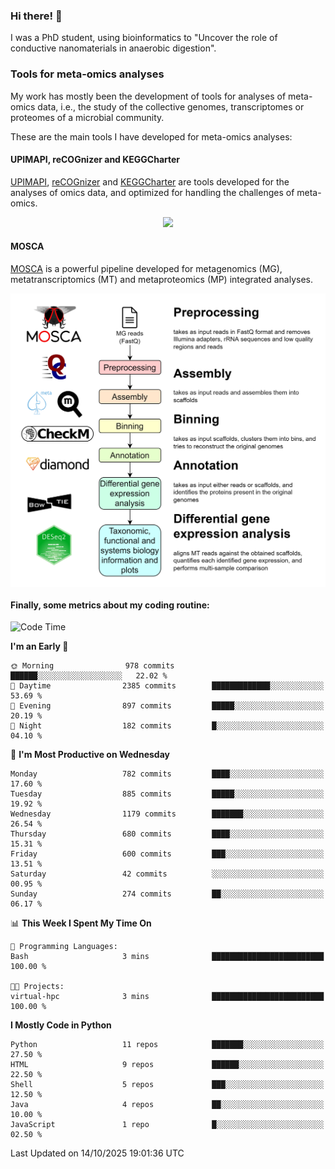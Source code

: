 ### Hi there! 👋

I was a PhD student, using bioinformatics to "Uncover the role of conductive nanomaterials in anaerobic digestion".

### Tools for meta-omics analyses

My work has mostly been the development of tools for analyses of meta-omics data, i.e., the study of the collective genomes, transcriptomes or proteomes of a microbial community.

These are the main tools I have developed for meta-omics analyses:

#### UPIMAPI, reCOGnizer and KEGGCharter

[UPIMAPI](https://github.com/iquasere/UPIMAPI), [reCOGnizer](https://github.com/iquasere/reCOGnizer) and [KEGGCharter](https://github.com/iquasere/KEGGCharter) are tools developed for the analyses of omics data, and optimized for handling the challenges of meta-omics.

<p align="center">
    <img src="assets/annotation_paper.png">
</p>

#### MOSCA

[MOSCA](https://github.com/iquasere/MOSCA) is a powerful pipeline developed for metagenomics (MG), metatranscriptomics (MT) and metaproteomics (MP) integrated analyses.

<p align="center">
    <img src="assets/mosca_workflow.png" align="center" width="700">
</p>


#### Finally, some metrics about my coding routine:

<!--START_SECTION:waka-->
![Code Time](http://img.shields.io/badge/Code%20Time-1%2C044%20hrs%2037%20mins-blue)

**I'm an Early 🐤** 

```text
🌞 Morning                978 commits         ██████░░░░░░░░░░░░░░░░░░░   22.02 % 
🌆 Daytime                2385 commits        █████████████░░░░░░░░░░░░   53.69 % 
🌃 Evening                897 commits         █████░░░░░░░░░░░░░░░░░░░░   20.19 % 
🌙 Night                  182 commits         █░░░░░░░░░░░░░░░░░░░░░░░░   04.10 % 
```
📅 **I'm Most Productive on Wednesday** 

```text
Monday                   782 commits         ████░░░░░░░░░░░░░░░░░░░░░   17.60 % 
Tuesday                  885 commits         █████░░░░░░░░░░░░░░░░░░░░   19.92 % 
Wednesday                1179 commits        ███████░░░░░░░░░░░░░░░░░░   26.54 % 
Thursday                 680 commits         ████░░░░░░░░░░░░░░░░░░░░░   15.31 % 
Friday                   600 commits         ███░░░░░░░░░░░░░░░░░░░░░░   13.51 % 
Saturday                 42 commits          ░░░░░░░░░░░░░░░░░░░░░░░░░   00.95 % 
Sunday                   274 commits         ██░░░░░░░░░░░░░░░░░░░░░░░   06.17 % 
```


📊 **This Week I Spent My Time On** 

```text
💬 Programming Languages: 
Bash                     3 mins              █████████████████████████   100.00 % 

🐱‍💻 Projects: 
virtual-hpc              3 mins              █████████████████████████   100.00 % 
```

**I Mostly Code in Python** 

```text
Python                   11 repos            ███████░░░░░░░░░░░░░░░░░░   27.50 % 
HTML                     9 repos             ██████░░░░░░░░░░░░░░░░░░░   22.50 % 
Shell                    5 repos             ███░░░░░░░░░░░░░░░░░░░░░░   12.50 % 
Java                     4 repos             ██░░░░░░░░░░░░░░░░░░░░░░░   10.00 % 
JavaScript               1 repo              █░░░░░░░░░░░░░░░░░░░░░░░░   02.50 % 
```




 Last Updated on 14/10/2025 19:01:36 UTC
<!--END_SECTION:waka-->
